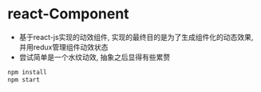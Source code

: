 # react-Component
*   基于react-js实现的动效组件, 实现的最终目的是为了生成组件化的动态效果, 并用redux管理组件动效状态
*   尝试简单是一个水纹动效, 抽象之后显得有些累赘

```bash
npm install
npm start
```
